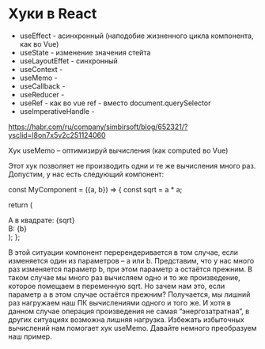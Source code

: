 # Хуки в React

- useEffect - асинхронный (наподобие жизненного цикла компонента, как во Vue)
- useState - изменение значения стейта
- useLayoutEffet - синхронный
- useContext - 
- useMemo - 
- useCallback - 
- useReducer - 
- useRef - как во vue ref - вместо document.querySelector
- useImperativeHandle - 

https://habr.com/ru/company/simbirsoft/blog/652321/?ysclid=l8on7x5v2c251124060

Хук useMemo – оптимизируй вычисления (как computed во Vue)

Этот хук позволяет не производить одни и те же вычисления много раз. 
Допустим, у нас есть следующий компонент:

const MyComponent = ({a, b}) => {
  const sqrt = a * a;
 
  return (
    <div>
      <div>А в квадрате: {sqrt}</div>
      <div>B: {b}</div>
    </div>
  );
};

В этой ситуации компонент перерендеривается в том случае, если изменяется один из параметров – a или b. Представим, что у нас много раз изменяется параметр b, при этом параметр a остаётся прежним. В таком случае мы много раз вычисляем одно и то же произведение, которое помещаем в переменную sqrt. Но зачем нам это, если параметр a в этом случае остаётся прежним? Получается, мы лишний раз нагружаем наш ПК вычислениями одного и того же. И хотя в данном случае операция произведения не самая “энергозатратная”, в других ситуациях возможна лишняя нагрузка. Избежать избыточных вычислений нам помогает хук useMemo. Давайте немного преобразуем наш пример.
